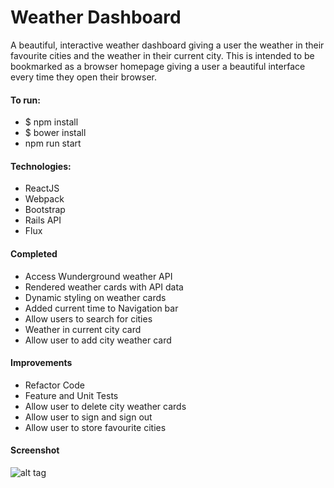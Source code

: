 # Weather Dashboard

A beautiful, interactive weather dashboard giving a user the weather in their favourite cities and the weather in their current city. This is intended to be bookmarked as a browser homepage giving a user a beautiful interface every time they open their browser.

#### To run:

- $ npm install
- $ bower install
- npm run start

#### Technologies:
- ReactJS
- Webpack
- Bootstrap
- Rails API
- Flux

#### Completed

- Access Wunderground weather API
- Rendered weather cards with API data
- Dynamic styling on weather cards
- Added current time to Navigation bar
- Allow users to search for cities
- Weather in current city card
- Allow user to add city weather card


#### Improvements

- Refactor Code
- Feature and Unit Tests
- Allow user to delete city weather cards
- Allow user to sign and sign out
- Allow user to store favourite cities

#### Screenshot

![alt tag](http://i.imgur.com/gwNF9eP.png)
